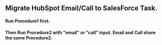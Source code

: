 ## Migrate HubSpot Email/Call to SalesForce Task.
#### Run Procedure1 first.
#### Then Run Procedure2 with "email" or "call" input. Email and Call share the same Procedure2.
